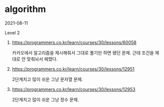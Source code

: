 # algorithm

2021-08-11

Level 2

1. https://programmers.co.kr/learn/courses/30/lessons/60058

   카카오에서 알고리즘을 제시해줘서 그대로 풀기만 하면 됐던 문제. 근데 조건을 제대로 안 맞춰놔서 헤맸다.

2. https://programmers.co.kr/learn/courses/30/lessons/12951

   2단계치고 많이 쉬운 그냥 문자열 문제.

3. https://programmers.co.kr/learn/courses/30/lessons/12953

   2단계치고 많이 쉬운 그냥 정수 문제.